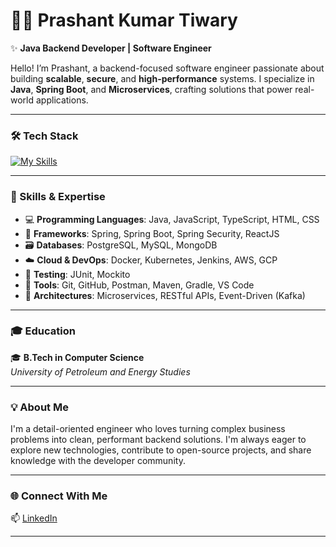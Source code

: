 # 👨‍💻 Prashant Kumar Tiwary

✨ **Java Backend Developer | Software Engineer**

Hello! I’m Prashant, a backend-focused software engineer passionate about building **scalable**, **secure**, and **high-performance** systems. I specialize in **Java**, **Spring Boot**, and **Microservices**, crafting solutions that power real-world applications.

---

### 🛠️ Tech Stack

[![My Skills](https://skillicons.dev/icons?i=java,html,css,javascript,typescript,bootstrap,spring,react,postgres,mysql,mongodb,docker,kubernetes,jenkins,aws,gcp,git,github,linux,postman,maven,gradle,junit,graphql,redis,kafka&theme=dark)](https://skillicons.dev)



---

### 🚀 Skills & Expertise

- 💻 **Programming Languages**: Java, JavaScript, TypeScript, HTML, CSS  
- 🧩 **Frameworks**: Spring, Spring Boot, Spring Security, ReactJS  
- 🗃️ **Databases**: PostgreSQL, MySQL, MongoDB  
- ☁️ **Cloud & DevOps**: Docker, Kubernetes, Jenkins, AWS, GCP  
- 🧪 **Testing**: JUnit, Mockito  
- 🔧 **Tools**: Git, GitHub, Postman, Maven, Gradle, VS Code  
- 📐 **Architectures**: Microservices, RESTful APIs, Event-Driven (Kafka)  

---

### 🎓 Education

🎓 **B.Tech in Computer Science**  
_University of Petroleum and Energy Studies_

---

### 💡 About Me

I'm a detail-oriented engineer who loves turning complex business problems into clean, performant backend solutions. I'm always eager to explore new technologies, contribute to open-source projects, and share knowledge with the developer community.

---

### 🌐 Connect With Me

📫 [LinkedIn](https://www.linkedin.com/in/prashant-kumar-tiwary-a7a741161/)

---

